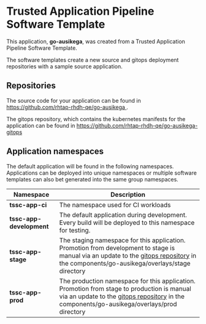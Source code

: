 # Trusted Application Pipeline Software Template

This application, **go-ausikega**, was created from a Trusted Application Pipeline Software Template.

The software templates create a new source and gitops deployment repositories with a sample source application. 

## Repositories

The source code for your application can be found in [https://github.com/rhtap-rhdh-qe/go-ausikega ](https://github.com/rhtap-rhdh-qe/go-ausikega ).
 
The gitops repository, which contains the kubernetes manifests for the application can be found in 
[https://github.com/rhtap-rhdh-qe/go-ausikega-gitops ](https://github.com/rhtap-rhdh-qe/go-ausikega-gitops ) 

## Application namespaces 

The default application will be found in the following namespaces. Applications can be deployed into unique namespaces or multiple software templates can also bet generated into the same group namespaces.  

|  Namespace   |  Description   |  
| -------- | -------- |
| **tssc-app-ci** | The namespace used for CI workloads |
| **tssc-app-development** | The default application during development. Every build will be deployed to this namespace for testing. |
| **tssc-app-stage** | The staging namespace for this application. Promotion from development to stage is manual via an update to the [gitops repository](https://github.com/rhtap-rhdh-qe/go-ausikega-gitops ) in the components/go-ausikega/overlays/stage directory |
| **tssc-app-prod** | The production namespace for this application. Promotion from stage to production is manual via an update to the [gitops repository](https://github.com/rhtap-rhdh-qe/go-ausikega-gitops ) in the components/go-ausikega/overlays/prod directory |